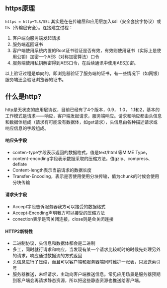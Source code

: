 ##  https原理
`https = http+TLS/SSL` 其实是在在传输层和应用层加入ssl（安全套接字协议）或tls（传输层安全）。连接建立过程：

1. 客户端向服务端发起请求
2. 服务端返回证书
3. 客户端使用系统内置的Root证书验证是否有效，有效则使用证书（实际上是使用公钥）加密一个AES（对称加密算法）口令
4. 服务端使用私钥解密得到AES口令，在后续通讯中使用AES加密。

以上验证过程是单向的，即浏览器验证了服务端的证书，有一些情况下（如网银）服务端还会验证浏览器的证书。

## 什么是http?
http是无状态的应用层协议，目前已经有了4个版本，0.9， 1.0， 1.1和2，基本的工作模式是请求——响应，客户端发起请求，服务端响应。请求和响应都由头信息和数据体组成（请求有可能没有数据体，如get请求），头信息由各种描述请求或响应信息的字段组成。

#### 响应头字段

* conten-type字段表示返回的数据格式，值是text/html 等MIME Type，
* content-encoding字段表示数据采取的压缩方法，值gzip、compress、deflate
* Content-length表示当前请求的数据长度
* Transfer-Encoding，表示是否使用使用分块传输，值为chunk的时候会使用分块传输

#### 请求头字段

* Accept字段告诉服务器我方可以接受的数据格式
* Accept-Encoding声明我方可以接受的压缩方法
* conection表示是否关闭连接，close则是会关闭连接

#### HTTP2新特性

* 二进制协议，头信息和数据体都会是二进制
* 多工，同时就行请求和响应，当发现有某一个请求比较耗时的时候先处理另外的请求，响应通过数据流的方式返回
* 头信息进行了压缩，而且可以客户端和服务器端同时维护一张表，只发送索引号
* 服务器推送，未经请求，主动向客户端推送信息。常见应用场景是服务器预期到客户端会再请求静态资源，所以把这些静态资源也推送给客户端。